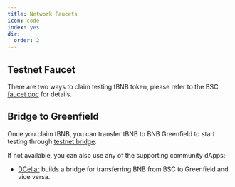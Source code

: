 ```yaml
---
title: Network Faucets
icon: code
index: yes
dir:
  order: 2
---
```



## Testnet Faucet

There are two ways to claim testing tBNB token, please refer to the BSC [faucet doc](https://docs.bnbchain.org/docs/bsc-faucet) for details. 

## Bridge to Greenfield

Once you claim tBNB, you can transfer tBNB to BNB Greenfield to start testing through [testnet bridge](https://greenfield.bnbchain.org/en/bridge).

If not available, you can also use any of the supporting community dApps:

* [DCellar](http://dcellar.io/) builds a bridge for transferring BNB from BSC to Greenfield and vice versa. 
